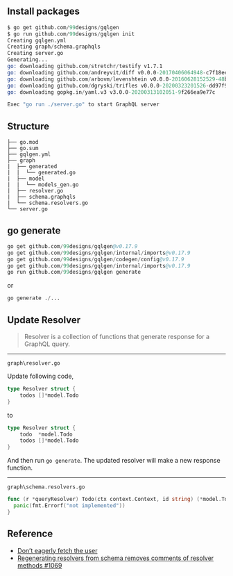 ## Install packages

```s
$ go get github.com/99designs/gqlgen
$ go run github.com/99designs/gqlgen init
Creating gqlgen.yml
Creating graph/schema.graphqls
Creating server.go
Generating...
go: downloading github.com/stretchr/testify v1.7.1
go: downloading github.com/andreyvit/diff v0.0.0-20170406064948-c7f18ee00883
go: downloading github.com/arbovm/levenshtein v0.0.0-20160628152529-48b4e1c0c4d0
go: downloading github.com/dgryski/trifles v0.0.0-20200323201526-dd97f9abfb48
go: downloading gopkg.in/yaml.v3 v3.0.0-20200313102051-9f266ea9e77c

Exec "go run ./server.go" to start GraphQL server
```


## Structure

```
├── go.mod                
├── go.sum                
├── gqlgen.yml            
├── graph                 
|  ├── generated          
|  |  └── generated.go    
|  ├── model              
|  |  └── models_gen.go   
|  ├── resolver.go        
|  ├── schema.graphqls    
|  └── schema.resolvers.go
└── server.go
```

## go generate

```s
go get github.com/99designs/gqlgen@v0.17.9
go get github.com/99designs/gqlgen/internal/imports@v0.17.9
go get github.com/99designs/gqlgen/codegen/config@v0.17.9
go get github.com/99designs/gqlgen/internal/imports@v0.17.9
go run github.com/99designs/gqlgen generate
```

or

```s
go generate ./...
```



## Update Resolver

> Resolver is a collection of functions that generate response for a GraphQL query.

---
`graph\resolver.go`

Update following code,

```go
type Resolver struct {
	todos []*model.Todo
}
```

to

```go
type Resolver struct {
	todo  *model.Todo
	todos []*model.Todo
}
```

And then run `go generate`. The updated resolver will make a new response function.

---
`graph\schema.resolvers.go`

```go
func (r *queryResolver) Todo(ctx context.Context, id string) (*model.Todo, error) {
  panic(fmt.Errorf("not implemented"))
}
```


## Reference

- [Don’t eagerly fetch the user](https://gqlgen.com/getting-started/#dont-eagerly-fetch-the-user)
- [Regenerating resolvers from schema removes comments of resolver methods #1069](https://github.com/99designs/gqlgen/issues/1069)
